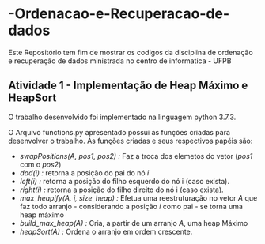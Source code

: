 # -Ordenacao-e-Recuperacao-de-dados
Este Repositório tem fim de mostrar os codigos da disciplina de ordenação e recuperação de dados ministrada no centro de informatica - UFPB

## Atividade 1 - Implementação de Heap Máximo e HeapSort
 O trabalho desenvolvido foi implementado na linguagem python 3.7.3.
 
 O Arquivo functions.py apresentado possui as funções criadas para desenvolver o trabalho. As funções criadas e seus respectivos papéis são:
 
 - *swapPositions(A, pos1, pos2) :* Faz a troca dos elemetos do vetor (*pos1* com o *pos2*)
 - *dad(i) :* retorna a posição do pai do nó *i*
 - *left(i) :* retorna a posição do filho esquerdo do nó i (caso exista).
 - *right(i) :* retorna a posição do filho direito do nó i (caso exista).
 - *max_heapify(A, i, size_heap) :* Efetua uma reestruturação no vetor *A* que faz todo arranjo - considerando a posição *i* como pai - se torna uma heap máximo
 - *build_max_heap(A) :* Cria, a partir de um arranjo *A*, uma heap Máximo
 - *heapSort(A) :*  Ordena o arranjo em ordem crescente.
